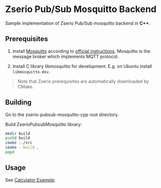 # Zserio Pub/Sub Mosquitto Backend

Sample implementation of Zserio Pub/Sub mosquitto backend in **C++**.

## Prerequisites

1. Install [Mosquitto](https://mosquitto.org) according to
[official instructions](https://mosquitto.org/download/). Mosquitto is the message broker which implements
MQTT protocol.

2. Install C library libmosquitto for development. E.g. on Ubuntu install `libmosquitto-dev`.

> Note that Zserio prerequisites are automatically downloaded by CMake.

## Building

Go to the zserio-pubsub-mosquitto-cpp root directory.

Build ZserioPubsubMosquitto library:
```bash
mkdir build
pushd build
cmake ../src
cmake --build .
popd
```

## Usage

See [Calculator Example](./examples/calculator/README.md).

